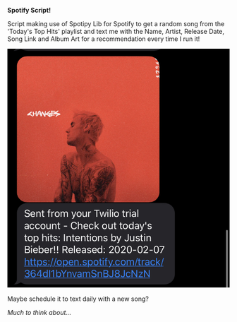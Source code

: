 **Spotify Script!**

Script making use of Spotipy Lib for Spotify to get a random song from the 'Today's Top Hits' playlist and text me with the Name, Artist, Release Date, Song Link and Album Art
for a recommendation every time I run it!

![Screenshot](IMG_4700.jpg)

Maybe schedule it to text daily with a new song?

*Much to think about...*
